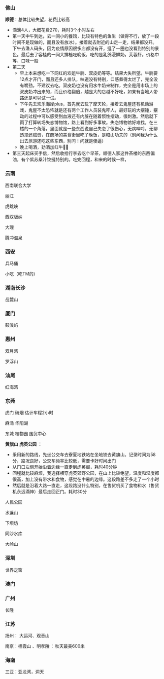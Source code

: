 ### 佛山

**顺德**：总体比较失望，花费比较高

- 滴滴4人，大概花费270，耗时3个小时左右
- 第一天中午到达，去一间小的餐馆，比较有特色的鱼生（做得不行，放了一段时间不是现做的，而且没有放冰）。接着就去附近的山走一走，结果都没开。下午去渔人码头，因为疫情原因很多店都没有开，逛了一圈也没看到特别的景色。最后去了容桂的一间大排档吃晚饭，吃的是乳鸽浸鲜奶，芙蓉虾，价格中等，口味一般
- 第二天
  - 早上本来想吃一下网红的欢姐牛腩、双皮奶等等。结果大失所望。牛腩要12点才开门，而且还多人排队，味道没有特别，口感煮得太烂了，完全没有嚼劲，不建议去吃。双皮奶也没有用水牛奶来制作，完全是用市场上的双皮奶冲出来的，而且价格翻倍，越是大的店越不好吃，如果有当地人带路还是可以试一试。
  - 下午先去欢乐海岸plus，首先就去玩了摩天轮，接着去鬼屋还有机动游戏，鬼屋不太恐怖就是还有两个工作人员装鬼吓人，最好玩的大摆锤，摆动的过程中可以感受到血液还有内脏在随着惯性摆动，很刺激。然后就下雨了打算转场失恋博物馆，路上看到好多事故。失恋博物馆好难找，在三楼的一个角落，里面就是一些东西说自己失恋了很伤心，无病呻吟，无聊透顶还贼贵，在商场的美食街里吃了晚饭，是粮山功夫的（别问我为什么出去旅游还吃这些东西，别问！问就是傻逼）
  - 晚上喝酒，劲酒加红牛🐂🍺
- 第三天起床买手信，然后收拾行李去吃个早茶，顺德人家这件茶楼的东西偏油，有个紫苏桑汁饺挺特别的。吃完回程，和来的时候一样，

### 云南 

西南联合大学 

丽江

虎跳峡

西双版纳

大理

腾冲温泉

### 西安

兵马俑

小吃（吃TM的）

### 湖南长沙 

岳麓山 

### 厦门 

鼓浪屿 

### 惠州 

双月湾

罗浮山 

### 汕尾 

红海湾 

### 东莞    

虎门 硝烟 估计车程2小时

麻涌 华阳湖

东城 植物园	国贸中心

**黄旗山** **虎英公园** ：

- 采用新的路线，先坐公交车去寮夏地铁站在坐地铁去黄旗山。记录时间为58分，路况良好，公交车频率比较低，需要卡好时间出门
- 从门口左侧开始沿着边缘一直走到虎英阁，耗时40分钟
- 回程就比较麻烦，我选择横穿虎英郊野公园，在山上比较绝望，温度和湿度都很高，加上没有带水和食物，感觉在中暑的边缘。这段路差不多走了一个小时
- 然后就是沿着大路一直走，这段路没什么特别，在售货机买了食物和水（售货机永远滴神）最后走回正门。耗时30分

人民公园 

水濂山

下坝坊 

同沙水库 

大岭山 

### 深圳

世界之窗

### 澳门 

### 广州

长隆

### 江苏

扬州： 大运河、观音山

南京：栖霞山 、明孝陵 ：秋天最美600米

### 海南

三亚：亚龙湾，洞天